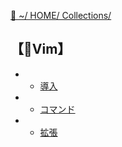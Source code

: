 [🔗 ~/ HOME/ Collections/](https://gitpress.io/@sh16ma/collections)

## 【📗Vim】
- - [導入](vim_init.mdt)
- - [コマンド](vim_commands.md)
- - [拡張](vim_extensions.md)
